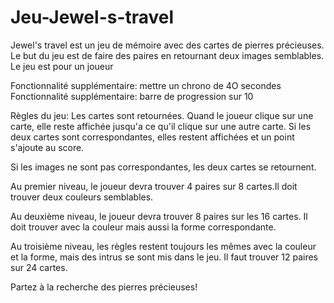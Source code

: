 # Jeu-Jewel-s-travel

Jewel's travel est un jeu de mémoire avec des cartes de pierres précieuses. Le but du jeu est de faire des paires en retournant deux images semblables.
Le jeu est pour un joueur

Fonctionnalité supplémentaire: mettre un chrono de 4O secondes
Fonctionnalité supplémentaire: barre de progression sur 10

Règles du jeu: 
Les cartes sont retournées. Quand le joueur clique sur une carte, elle reste affichée jusqu'a ce qu'il clique sur une autre carte. Si les deux cartes sont correspondantes, elles restent affichées et un point s'ajoute au score.

Si les images ne sont pas correspondantes, les deux cartes se retournent.

Au premier niveau, le joueur devra trouver 4 paires sur 8 cartes.Il doit trouver deux couleurs semblables.

Au deuxième niveau, le joueur devra trouver 8 paires sur les 16 cartes. Il doit trouver avec la couleur mais aussi la forme correspondante.

Au troisième niveau, les règles restent toujours les mêmes  avec la couleur et la forme, mais des intrus se sont mis dans le jeu. Il faut trouver 12 paires sur 24 cartes.

Partez à la recherche des pierres précieuses!
